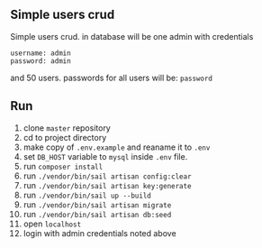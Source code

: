 ## Simple users crud

Simple users crud. in database will be one admin with credentials

```
username: admin
password: admin
```

and 50 users. passwords for all users will be:
`password`

## Run

1. clone `master` repository
2. cd to project directory
3. make copy of `.env.example` and reaname it to `.env`
4. set `DB_HOST` variable to `mysql` inside `.env` file.
5. run `composer install`
6. run `./vendor/bin/sail artisan config:clear`
7. run `./vendor/bin/sail artisan key:generate`
8. run `./vendor/bin/sail up --build`
9. run `./vendor/bin/sail artisan migrate`
10. run `./vendor/bin/sail artisan db:seed`
11. open `localhost`
12. login with admin credentials noted above
